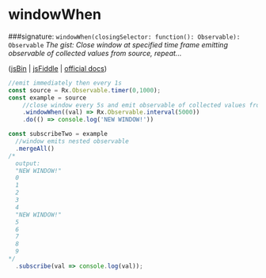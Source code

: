 # windowWhen
###signature: `windowWhen(closingSelector: function(): Observable): Observable`
*The gist: Close window at specified time frame emitting observable of collected values from source, repeat...*

([jsBin](http://jsbin.com/tuhaposemo/edit?js,console) | [jsFiddle](https://jsfiddle.net/qg6qfqLz/47/) | [official docs](http://reactivex.io/rxjs/class/es6/Observable.js~Observable.html#instance-method-windowWhen))
```js
//emit immediately then every 1s
const source = Rx.Observable.timer(0,1000);
const example = source
    //close window every 5s and emit observable of collected values from source
    .windowWhen((val) => Rx.Observable.interval(5000))
    .do(() => console.log('NEW WINDOW!'))

const subscribeTwo = example 
  //window emits nested observable
  .mergeAll()
/*
  output:
  "NEW WINDOW!"
  0
  1
  2
  3
  4
  "NEW WINDOW!"
  5
  6
  7
  8
  9
*/
  .subscribe(val => console.log(val));
```